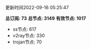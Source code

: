 更新时间2022-09-16 05:25:47

**总订阅: 73**
**总节点: 3149**
**有效节点: 1017**
- ss节点: 617
- v2ray节点: 330
- trojan节点: 70
